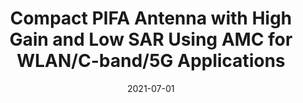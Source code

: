 ---
title: "Compact PIFA Antenna with High Gain and Low SAR Using AMC for WLAN/C-band/5G Applications"
collection: publications
permalink: /publication/2021-07-Compact
date: 2021-07-01
venue: 'IETE Journal of Research'
paperurl: ''
link: 'https://doi.org/10.1080/03772063.2021.1945958'
citation: 'Verma, A., Arya, R. K., Bhattacharya, R., & Raghava, S. N. &quot;Compact PIFA antenna with high gain and low SAR using AMC for WLAN/C-band/5G applications.&quot; <i>IETE Journal of Research</i> (2021): 1-11.'
---